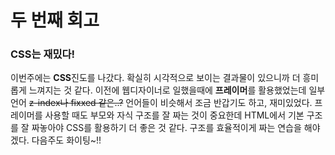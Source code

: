 # 두 번째 회고

### CSS는 재밌다!

이번주에는 **CSS**진도를 나갔다. 확실히 시각적으로 보이는 결과물이 있으니까 더 흥미롭게 느껴지는 것 같다. 이전에 웹디자이너로 일했을때에 **프레이머**를 활용했었는데 일부 언어 ~~z-index나 fixxed 같은..?~~ 언어들이 비슷해서 조금 반갑기도 하고, 재미있었다. 프레이머를 사용할 때도 부모와 자식 구조를 잘 짜는 것이 중요한데 HTML에서 기본 구조를 잘 짜놓아야 CSS를 활용하기 더 좋은 것 같다. 구조를 효율적이게 짜는 연습을 해야겠다. 다음주도 화이팅~!!
